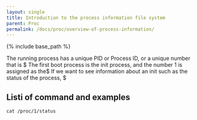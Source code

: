 ```yaml
---
layout: single
title: Introduction to the process information file system
parent: Proc
permalink: /docs/proc/overview-of-process-information/
---
```


{% include base_path %}

The running process has a unique PID or Process ID, or a unique number that is $
The first boot process is the init process, and the number 1 is assigned as the$
If we want to see information about an init such as the status of the process, $
## Listi of command and examples

```cat /proc/1/status```
